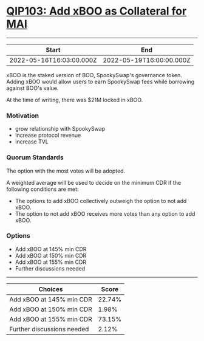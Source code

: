 
# [QIP103: Add xBOO as Collateral for MAI](https://snapshot.org/#/qidao.eth/proposal/0xd6e5f75930dd6eed9b9b2746133cf5543e255fb6026069a252f0e4077b09b126)

---
| Start | End |
| --- | --- |
| 2022-05-16T16:03:00.000Z | 2022-05-19T16:00:00.000Z |


xBOO is the staked version of BOO, SpookySwap's governance token. Adding xBOO would allow users to earn SpookySwap fees while borrowing against BOO's value.

At the time of writing, there was $21M locked in xBOO.

### Motivation

* grow relationship with SpookySwap
* increase protocol revenue
* increase TVL

### Quorum Standards

The option with the most votes will be adopted.

A weighted average will be used to decide on the minimum CDR if the following conditions are met:

* The options to add xBOO collectively outweigh the option to not add xBOO.
* The option to not add xBOO receives more votes than any option to add xBOO.

### Options

* Add xBOO at 145% min CDR
* Add xBOO at 150% min CDR
* Add xBOO at 155% min CDR
* Further discussions needed

---
| Choices | Score |
| --- | --- |
| Add xBOO at 145% min CDR | 22.74% |
| Add xBOO at 150% min CDR | 1.98% |
| Add xBOO at 155% min CDR | 73.15% |
| Further discussions needed | 2.12% |

